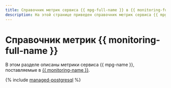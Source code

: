 ```yaml
---
title: Справочник метрик сервиса {{ mpg-full-name }} в {{ monitoring-full-name }}
description: На этой странице приведен справочник метрик сервиса {{ mpg-name }}, поставляемых в {{ monitoring-full-name }}.
---
```


# Справочник метрик {{ monitoring-full-name }}

В этом разделе описаны метрики сервиса {{ mpg-name }}, поставляемые в [{{ monitoring-name }}](../monitoring/).

{% include [managed-postgresql](../_includes/monitoring/metrics-ref/managed-postgresql.md) %}